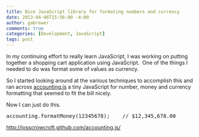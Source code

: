 ```yaml
---
title: Nice JavaScript library for formating numbers and currency
date: 2013-04-06T15:56:00 -4:00
author: gabrewer
comments: true
categories: [Development, JavaScript]
tags: post
---
```


<p>In my continuing effort to really learn JavaScript, I was working on putting together a shopping cart application using JavaScript.&nbsp; One of the things I needed to do was format some of values as currency.&nbsp; </p> <p>So I started looking around at the various techniques to accomplish this and ran across <a href="http://josscrowcroft.github.com/accounting.js/" target="_blank">accounting.js</a> a tiny JavaScript for number, money and currency formatting that seemed to fit the bill nicely.&nbsp; </p> <p>Now I can just do this.</p><pre class="csharpcode">accounting.formatMoney(12345678);    <span class="rem">// $12,345,678.00</span>
</pre><a href="http://josscrowcroft.github.com/accounting.js/">http://josscrowcroft.github.com/accounting.js/</a>
